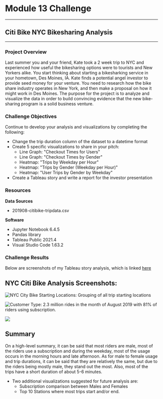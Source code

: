 # Module 13 Challenge

---
## Citi Bike NYC Bikesharing Analysis
---

### Project Overview
Last summer you and your friend, Kate took a 2 week trip to NYC and experienced how useful the bikesharing options were to tourists and New Yorkers alike. You start thinking about starting a bikesharking service in your hometown, Des Moines, IA. Kate finds a potential angel investor to provide seed money for your venture. You need to research how the bike share industry operates in New York, and then make a proposal on how it might work in Des Moines. The purpose for the project is to analyze and visualize the data in order to build convincing evidence that the new bike-sharing program is a solid business venture.

### Challenge Objectives
Continue to develop your analysis and visualizations by completing the following:
- Change the trip duration column of the dataset to a datetime format
- Create 5 specific visualizations to share in your pitch:
    - Line Graph: "Checkout Times for Users"
    - Line Graph: "Checkout Times by Gender"
    - Heatmap: "Trips by Weekday per Hour"
    - Heatmap: "Trips by Gender (Weekday per Hour)"
    - Heatmap: "User Trips by Gender by Weekday"
- Create a Tableau story and write a report for the investor presentation

### Resources
**Data Sources**
- 201908-citibike-tripdata.csv

**Software**
- Jupyter Notebook 6.4.5
- Pandas library
- Tableau Public 2021.4
- Visual Studio Code 1.63.2

### Challenge Results
Below are screenshots of my Tableau story analysis, which is linked [here](https://public.tableau.com/views/NYCCitiBikeAugustAnalysis_16492034190480/NYCCitiBikeAugustAnalysis?:language=en-US&:display_count=n&:origin=viz_share_link)
## NYC Citi Bike Analysis Screenshots: 

![NYC City Bike Starting Locations: Grouping of all trip starting locations](https://github.com/saraegregg/Mod14_Bikesharing/blob/main/images/story_p1.png)

![Customer Type: 2.3 million rides in the month of August 2019 with 81% of riders using subscription.](https://github.com/saraegregg/Mod14_Bikesharing/blob/main/images/story_p2.png)

![](https://github.com/saraegregg/Mod14_Bikesharing/blob/main/images/story_p3.png)




## Summary
On a high-level summary, it can be said that most riders are male, most of the riders use a subscription and during the weekday, most of the usage occurs in the morning hours and late afternoon.  As for male to female usage and trip durations, it can be said that they are relatively the same, but due to the riders being mostly male, they stand out the most.  Also, most of the trips have a short duration of about 5-6 minutes.

- Two additional visualizations suggested for future analysis are:
    - Subscription comparison between Males and Females
    - Top 10 Stations where most trips start and/or end.